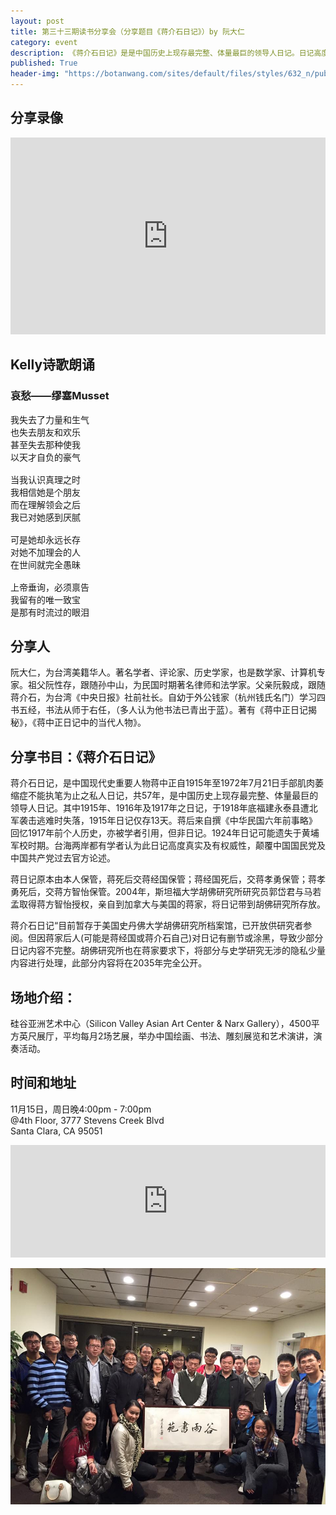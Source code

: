 ```yaml
---
layout: post
title: 第三十三期读书分享会（分享题目《蒋介石日记》）by 阮大仁
category: event
description: 《蒋介石日记》是是中国历史上现存最完整、体量最巨的领导人日记。日记高度真实及有权威性，颠覆了中国国民党及中国共产党过去官方论述。
published: True
header-img: "https://botanwang.com/sites/default/files/styles/632_n/public/field/image/jiangjies_0.jpg?itok=2Qzf2XzO"
---
```


## 分享录像

 <iframe width="100%" height="315" src="https://www.youtube.com/embed/videoseries?list=PLbwb8x7jMTXJkIGu9RR3T8ibTcviKnPmt" frameborder="0" allowfullscreen></iframe>

## Kelly诗歌朗诵

### 哀愁——缪塞Musset

<pre>
我失去了力量和生气
也失去朋友和欢乐
甚至失去那种使我
以天才自负的豪气

当我认识真理之时
我相信她是个朋友
而在理解领会之后
我已对她感到厌腻

可是她却永远长存
对她不加理会的人
在世间就完全愚昧

上帝垂询，必须禀告
我留有的唯一致宝
是那有时流过的眼泪
</pre>

## 分享人

阮大仁，为台湾美籍华人。著名学者、评论家、历史学家，也是数学家、计算机专家。祖父阮性存，跟随孙中山，为民国时期著名律师和法学家。父亲阮毅成，跟随蒋介石，为台湾《中央日报》社前社长。自幼于外公钱家（杭州钱氏名门）学习四书五经，书法从师于右任，（多人认为他书法已青出于蓝）。著有《蒋中正日记揭秘》，《蒋中正日记中的当代人物》。

 


## 分享书目：《蒋介石日记》

蒋介石日记，是中国现代史重要人物蒋中正自1915年至1972年7月21日手部肌肉萎缩症不能执笔为止之私人日记，共57年，是中国历史上现存最完整、体量最巨的领导人日记。其中1915年、1916年及1917年之日记，于1918年底福建永泰县遭北军袭击逃难时失落，1915年日记仅存13天。蒋后来自撰《中华民国六年前事略》回忆1917年前个人历史，亦被学者引用，但非日记。1924年日记可能遗失于黄埔军校时期。台海两岸都有学者认为此日记高度真实及有权威性，颠覆中国国民党及中国共产党过去官方论述。


蒋日记原本由本人保管，蒋死后交蒋经国保管；蒋经国死后，交蒋孝勇保管；蒋孝勇死后，交蒋方智怡保管。2004年，斯坦福大学胡佛研究所研究员郭岱君与马若孟取得蒋方智怡授权，亲自到加拿大与美国的蒋家，将日记带到胡佛研究所存放。


蒋介石日记“目前暂存于美国史丹佛大学胡佛研究所档案馆，已开放供研究者参阅。但因蒋家后人(可能是蒋经国或蒋介石自己)对日记有删节或涂黑，导致少部分日记内容不完整。胡佛研究所也在蒋家要求下，将部分与史学研究无涉的隐私少量内容进行处理，此部分内容将在2035年完全公开。


## 场地介绍：
硅谷亚洲艺术中心（Silicon Valley Asian Art Center & Narx Gallery），4500平方英尺展厅，平均每月2场艺展，举办中国绘画、书法、雕刻展览和艺术演讲，演奏活动。

## 时间和地址

11月15日，周日晚4:00pm - 7:00pm  
@4th Floor, 3777 Stevens Creek Blvd  
Santa Clara, CA 95051

<iframe width="100%" height="180" frameborder="0" style="border:0"
src="https://www.google.com/maps/embed/v1/place?q=3777%20Stevens%20Creek%20Blvd%20Santa%20Clara%2C%20CA%2095054&key=AIzaSyBU8Fpde0IWAvSPYuvrpcjOHm_8scuCusk" allowfullscreen></iframe>

![image](/img/ruandaren.jpg)
